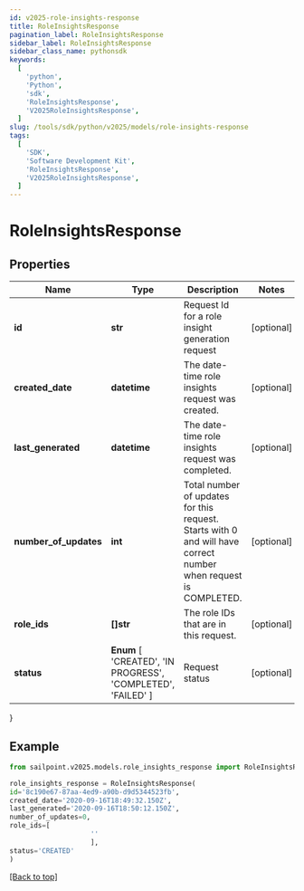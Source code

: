 ```yaml
---
id: v2025-role-insights-response
title: RoleInsightsResponse
pagination_label: RoleInsightsResponse
sidebar_label: RoleInsightsResponse
sidebar_class_name: pythonsdk
keywords:
  [
    'python',
    'Python',
    'sdk',
    'RoleInsightsResponse',
    'V2025RoleInsightsResponse',
  ]
slug: /tools/sdk/python/v2025/models/role-insights-response
tags:
  [
    'SDK',
    'Software Development Kit',
    'RoleInsightsResponse',
    'V2025RoleInsightsResponse',
  ]
---
```


# RoleInsightsResponse

## Properties

| Name | Type | Description | Notes |
| --- | --- | --- | --- |
| **id** | **str** | Request Id for a role insight generation request | [optional] |
| **created_date** | **datetime** | The date-time role insights request was created. | [optional] |
| **last_generated** | **datetime** | The date-time role insights request was completed. | [optional] |
| **number_of_updates** | **int** | Total number of updates for this request. Starts with 0 and will have correct number when request is COMPLETED. | [optional] |
| **role_ids** | **[]str** | The role IDs that are in this request. | [optional] |
| **status** | **Enum** [ 'CREATED', 'IN PROGRESS', 'COMPLETED', 'FAILED' ] | Request status | [optional] |

}

## Example

```python
from sailpoint.v2025.models.role_insights_response import RoleInsightsResponse

role_insights_response = RoleInsightsResponse(
id='8c190e67-87aa-4ed9-a90b-d9d5344523fb',
created_date='2020-09-16T18:49:32.150Z',
last_generated='2020-09-16T18:50:12.150Z',
number_of_updates=0,
role_ids=[
                    ''
                    ],
status='CREATED'
)

```

[[Back to top]](#)
